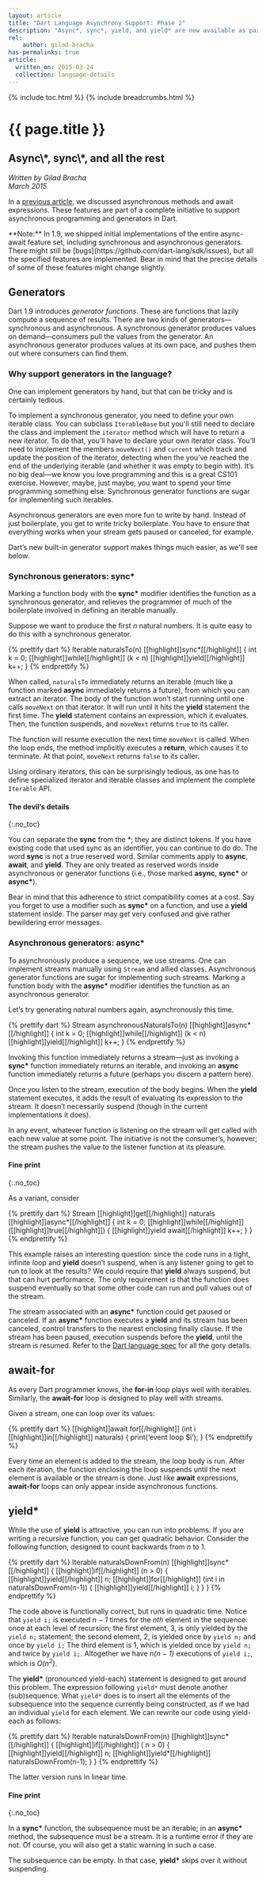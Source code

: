 ```yaml
---
layout: article
title: "Dart Language Asynchrony Support: Phase 2"
description: "Async*, sync*, yield, and yield* are now available as part of Dart's asynchrony support."
rel:
    author: gilad-bracha
has-permalinks: true
article:
  written_on: 2015-03-24
  collection: language-details
---
```


{% include toc.html %}
{% include breadcrumbs.html %}

# {{ page.title }}

<h2>Async\*, sync\*, and all the rest</h2>

_Written by Gilad Bracha <br>
March 2015_

In a [previous article](/articles/await-async/),
we discussed asynchronous methods and await expressions.
These features are part of a complete initiative to support asynchronous
programming and generators in Dart. 

<aside class="alert alert-info" markdown="1">
**Note:**
In 1.9, we shipped initial implementations of the entire async-await feature
set, including synchronous and asynchronous generators.
There might still be [bugs](https://github.com/dart-lang/sdk/issues),
but all the specified features are implemented.
Bear in mind that the precise details of some of these features might
change slightly.
</aside>

## Generators

Dart 1.9 introduces <em>generator functions</em>. These are functions that
lazily compute a sequence of results.  There are two
kinds of generators&mdash;synchronous and asynchronous. A synchronous generator
produces values on demand&mdash;consumers pull the values from the generator. An
asynchronous generator produces values at its own pace, and pushes them out
where consumers can find them.

### Why support generators in the language? 

One can implement generators by hand, but that can be tricky and is certainly
tedious. 

To implement a synchronous generator, you need to define your own iterable
class. You can subclass `IterableBase` but you'll still need to
declare the class and implement the `iterator` method which
will have to return a new iterator. To do that, you’ll have to
declare your own iterator class.  You’ll need to implement the members
`moveNext()` and `current` which track and update the
position of the iterator, detecting when the you’ve
reached the end of the underlying iterable (and whether it was empty to begin
with).  It’s no big deal&mdash;we know you love programming and this is a great
CS101 exercise. However, maybe, just maybe, you want to spend your time
programming something else. Synchronous generator functions are sugar for
implementing such iterables. 

Asynchronous generators are even more fun to write by hand.  Instead of just
boilerplate, you get to write tricky boilerplate. You have to ensure that
everything works when your stream gets paused or canceled, for example.

Dart’s new built-in generator support makes  things much easier, as we'll see
below. 

### Synchronous generators: sync\*

Marking a function body with the **sync\*** modifier identifies
the function as a synchronous generator, and relieves the
programmer of much of the boilerplate involved in defining an iterable
manually.  

Suppose we want to produce the first <em>n</em> natural numbers.
It is quite easy to do this with a synchronous generator.

{% prettify dart %}
Iterable naturalsTo(n) [[highlight]]sync*[[/highlight]] { 
  int k = 0; 
  [[highlight]]while[[/highlight]] (k < n) [[highlight]]yield[[/highlight]] k++; 
}
{% endprettify %}

When called, `naturalsTo` immediately returns an iterable
(much like a function marked **async** immediately returns
a future), from which you can extract an iterator.
The body of the function won’t start running until one calls
`moveNext` on that iterator. It will run until it hits
the **yield** statement the first time.
The **yield** statement contains an expression,
which it evaluates.  Then, the function suspends,
and `moveNext` returns `true` to its caller. 

The function will resume execution the next time `moveNext`
is called.  When the loop ends, the method implicitly executes a
**return**, which causes it to terminate. At that point,
`moveNext` returns `false` to its caller. 

Using ordinary iterators, this can be surprisingly tedious,
as one has to define specialized iterator and iterable classes and
implement the complete `Iterable` API.

#### The devil’s details
{:.no_toc}

You can separate the **sync** from the \*;
they are distinct tokens. If you have existing code that used
sync as an identifier, you can continue to do do.
The word **sync** is not a true reserved word.
Similar comments apply to **async**,
**await**, and **yield**.
They are only treated as reserved words inside asynchronous or generator
functions (i.e., those marked **async**, **sync\***
or **async\***).

Bear in mind that this adherence to strict compatibility comes at a cost.
Say you forget to use a modifier such as **sync\*** on a function,
and use a **yield** statement inside.
The parser may get very confused and give rather bewildering error messages.

### Asynchronous generators: async\*

To asynchronously produce a sequence, we use streams. One can
implement streams manually using `Stream` and allied classes.
Asynchronous generator functions are sugar for implementing such streams.
Marking a function body with the **async\*** modifier
identifies the function as an asynchronous generator. 

Let’s try generating natural numbers again, asynchronously this time. 


{% prettify dart %}
Stream asynchronousNaturalsTo(n) [[highlight]]async*[[/highlight]] { 
  int k = 0; 
  [[highlight]]while[[/highlight]] (k < n) [[highlight]]yield[[/highlight]] k++; 
}
{% endprettify %}

Invoking this function immediately returns a stream&mdash;just as invoking a
**sync\*** function immediately returns an iterable,
and invoking an **async** function immediately returns a
future (perhaps you discern a pattern here).

Once you listen to the stream, execution of the body begins.
When the **yield** statement executes,
it adds the result of evaluating its expression to the stream. It doesn’t
necessarily suspend (though in the current implementations it does).  

In any event, whatever function is listening on the stream will get called with
each new value at some point. The initiative is not the consumer’s, however;
the stream pushes the value to the listener function at its pleasure.

#### Fine print 
{:.no_toc}

As a variant, consider

{% prettify dart %}
Stream [[highlight]]get[[/highlight]] naturals [[highlight]]async*[[/highlight]] { 
  int k = 0; [[highlight]]while[[/highlight]] ([[highlight]]true[[/highlight]]) { [[highlight]]yield await[[/highlight]] k++; } 
}
{% endprettify %}

This example raises an interesting question: since the code runs in a tight,
infinite loop and **yield** doesn’t suspend,
when is any listener going to get to run to look at the results?
We could require that **yield** always suspend,
but that can hurt performance.
The only requirement is that the function does suspend eventually so that some
other code can run and pull values out of the stream. 

The stream associated with an **async\*** function could get
paused or canceled.
If an **async\*** function executes a **yield**
and its stream has been canceled, control transfers to the nearest enclosing
finally clause. If the stream has been paused,
execution suspends before the **yield**,
until the stream is resumed.
Refer to the [Dart language spec](/docs/spec/) for all the gory details.

## await-for

As every Dart programmer knows, the **for-in**
loop plays well with iterables. Similarly, the **await-for**
loop is designed to play well with streams.

Given a stream, one can loop over its values: 

{% prettify dart %}
[[highlight]]await for[[/highlight]] (int i [[highlight]]in[[/highlight]] naturals) { print(‘event loop $i’); }
{% endprettify %}

Every time an element is added to the stream, the loop body is run. After each
iteration, the function enclosing the loop suspends until the next element is
available or the stream is done. Just like **await** expressions,
**await-for** loops can only appear inside asynchronous functions.

## yield\*

While the use of **yield** is attractive, you can run into problems.
If you are writing a recursive function, you can get quadratic behavior.
Consider the following function,
designed to count backwards from <em>n</em> to 1.

{% prettify dart %}
Iterable naturalsDownFrom(n) [[highlight]]sync*[[/highlight]] { 
  [[highlight]]if[[/highlight]] (n > 0) { 
     [[highlight]]yield[[/highlight]] n; 
     [[highlight]]for[[/highlight]] (int i in naturalsDownFrom(n-1)) { [[highlight]]yield[[/highlight]] i; } 
  }
} 
{% endprettify %}

The code above is functionally correct, but runs in quadratic time.
Notice that `yield i;` is executed _n − 1_ times for the
_nth_ element in the sequence:
once at each level of recursion; the first element, 3,
is only yielded by the `yield n;` statement;
the second element, 2, is yielded once by `yield n;` and once by `yield i;`
The third element is 1, which is yielded once by
`yield n;` and twice by `yield i;`.
Altogether we have _n(n − 1)_ executions of
`yield i;`, which is _O(n<sup>2</sup>)_. 

The **yield\*** (pronounced yield-each) statement is designed to get
around this problem.  The expression following `yield*` must denote
another (sub)sequence.  What `yield*` does is to insert all the elements
of the subsequence into the sequence currently being constructed,
as if we had an individual `yield` for each element.
We can rewrite our code using yield-each as follows: 


{% prettify dart %}
Iterable naturalsDownFrom(n) [[highlight]]sync*[[/highlight]] { 
  [[highlight]]if[[/highlight]] ( n > 0) { 
    [[highlight]]yield[[/highlight]] n; 
    [[highlight]]yield*[[/highlight]] naturalsDownFrom(n-1); 
 } 
} 
{% endprettify %}

The latter version runs in linear time.

#### Fine print
{:.no_toc}

In a **sync\*** function, the subsequence must be an iterable;
in an **async\*** method, the subsequence must be a stream.
It is a runtime error if they are not.
Of course, you will also get a static warning in such a case.

The subsequence can be empty.
In that case, **yield\*** skips over it without suspending.

